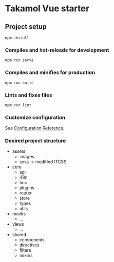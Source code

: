 # Takamol Vue starter

## Project setup
```
npm install
```

### Compiles and hot-reloads for development
```
npm run serve
```

### Compiles and minifies for production
```
npm run build
```

### Lints and fixes files
```
npm run lint
```

### Customize configuration
See [Configuration Reference](https://cli.vuejs.org/config/).

### Desired project structure

- assets
	- images
	- scss -> modified ITCSS
- core
	- api
	- i18n
	- hoc
	- plugins
	- router
	- store
	- types
	- utils
- mocks
	- ...
- views
	- ...
- shared
	- components
	- directives
	- filters
	- mixins
